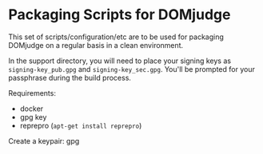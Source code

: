 Packaging Scripts for DOMjudge
==============================
This set of scripts/configuration/etc are to be used for packaging DOMjudge on
a regular basis in a clean environment.

In the support directory, you will need to place your signing keys as
`signing-key_pub.gpg` and `signing-key_sec.gpg`.  You'll be prompted for your
passphrase during the build process.


Requirements:
* docker
* gpg key
* reprepro (`apt-get install reprepro`)


Create a keypair:
gpg
